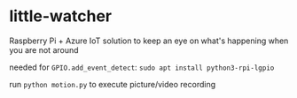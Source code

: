 # little-watcher
Raspberry Pi + Azure IoT solution to keep an eye on what's happening when you are not around


needed for `GPIO.add_event_detect`:
`sudo apt install python3-rpi-lgpio`

run `python motion.py` to execute picture/video recording